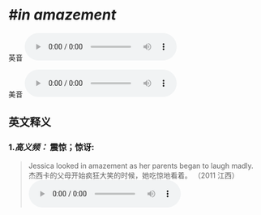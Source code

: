# ***\#in amazement*** 
英音
<audio src="./media/in amazement-B.aac" controls="controls"></audio>

美音
<audio src="./media/in amazement.aac" controls="controls"></audio>



  

英文释义
---
### 1.*高义频：* **震惊；惊讶:**  

 > Jessica looked in amazement as her parents began to laugh madly.   
 > 杰西卡的父母开始疯狂大笑的时候，她吃惊地看着。  （2011 江西）  
<audio src="./media/in amazement-1.aac" controls="controls"></audio>


